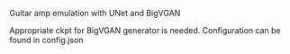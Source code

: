 Guitar amp emulation with UNet and BigVGAN

Appropriate ckpt for BigVGAN generator is needed. 
Configuration can be found in config.json
